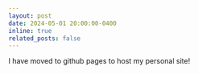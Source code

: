 ```yaml
---
layout: post
date: 2024-05-01 20:00:00-0400
inline: true
related_posts: false
---
```


I have moved to github pages to host my personal site!